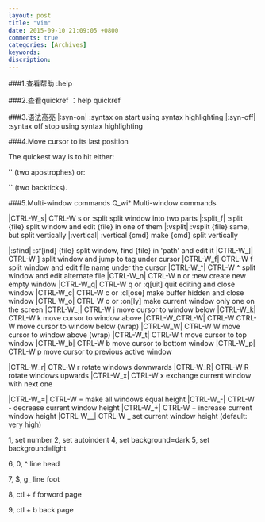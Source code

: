 ```yaml
---
layout: post
title: "Vim"
date: 2015-09-10 21:09:05 +0800
comments: true
categories: [Archives]
keywords: 
discription: 
---
```

###1.查看帮助
:help

###2.查看quickref
：help quickref

###3.语法高亮
|:syn-on|       :syntax on              start using syntax highlighting
|:syn-off|      :syntax off             stop using syntax highlighting

###4.Move cursor to its last position

The quickest way is to hit either:

''
(two apostrophes) or:

``
(two backticks).

###5.Multi-window commands
Q_wi*          Multi-window commands

|CTRL-W_s|      CTRL-W s  or  :split    split window into two parts
|:split_f|      :split {file}           split window and edit {file} in one of
                                           them
|:vsplit|       :vsplit {file}          same, but split vertically
|:vertical|     :vertical {cmd}         make {cmd} split vertically

|:sfind|        :sf[ind] {file}         split window, find {file} in 'path'
                                           and edit it
|CTRL-W_]|      CTRL-W ]                split window and jump to tag under
                                           cursor
|CTRL-W_f|      CTRL-W f                split window and edit file name under
                                           the cursor
|CTRL-W_^|      CTRL-W ^                split window and edit alternate file
|CTRL-W_n|      CTRL-W n  or  :new      create new empty window
|CTRL-W_q|      CTRL-W q  or  :q[uit]   quit editing and close window
|CTRL-W_c|      CTRL-W c  or  :cl[ose]  make buffer hidden and close window
|CTRL-W_o|      CTRL-W o  or  :on[ly]   make current window only one on the
                                           screen
|CTRL-W_j|      CTRL-W j                move cursor to window below
|CTRL-W_k|      CTRL-W k                move cursor to window above
|CTRL-W_CTRL-W| CTRL-W CTRL-W           move cursor to window below (wrap)
|CTRL-W_W|      CTRL-W W                move cursor to window above (wrap)
|CTRL-W_t|      CTRL-W t                move cursor to top window
|CTRL-W_b|      CTRL-W b                move cursor to bottom window
|CTRL-W_p|      CTRL-W p                move cursor to previous active window

|CTRL-W_r|      CTRL-W r                rotate windows downwards
|CTRL-W_R|      CTRL-W R                rotate windows upwards
|CTRL-W_x|      CTRL-W x                exchange current window with next one

|CTRL-W_=|      CTRL-W =                make all windows equal height
|CTRL-W_-|      CTRL-W -                decrease current window height
|CTRL-W_+|      CTRL-W +                increase current window height
|CTRL-W__|      CTRL-W _                set current window height (default:
                                           very high)
                                           
1, set number
2, set autoindent
4, set background=dark
5, set background=light

6, 0, ^ line head

7, $, g_ line foot

8, ctl + f forword page

9, ctl + b back page